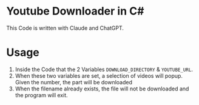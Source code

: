 # Youtube Downloader in C#
This Code is written with Claude and ChatGPT.

# Usage
1. Inside the Code that the 2 Variables `DOWNLOAD_DIRECTORY` & `YOUTUBE_URL`.
2. When these two variables are set, a selection of videos will popup. Given the number, the part will be downloaded
3. When the filename already exists, the file will not be downloaded and the program will exit.
